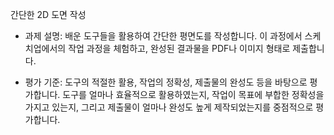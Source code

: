 간단한 2D 도면 작성
- 과제 설명: 배운 도구들을 활용하여 간단한 평면도를 작성합니다. 이 과정에서 스케치업에서의 작업 과정을 체험하고, 완성된 결과물을 PDF나 이미지 형태로 제출합니다.

- 평가 기준: 도구의 적절한 활용, 작업의 정확성, 제출물의 완성도 등을 바탕으로 평가합니다. 도구를 얼마나 효율적으로 활용하였는지, 작업이 목표에 부합한 정확성을 가지고 있는지, 그리고 제출물이 얼마나 완성도 높게 제작되었는지를 중점적으로 평가합니다. 

